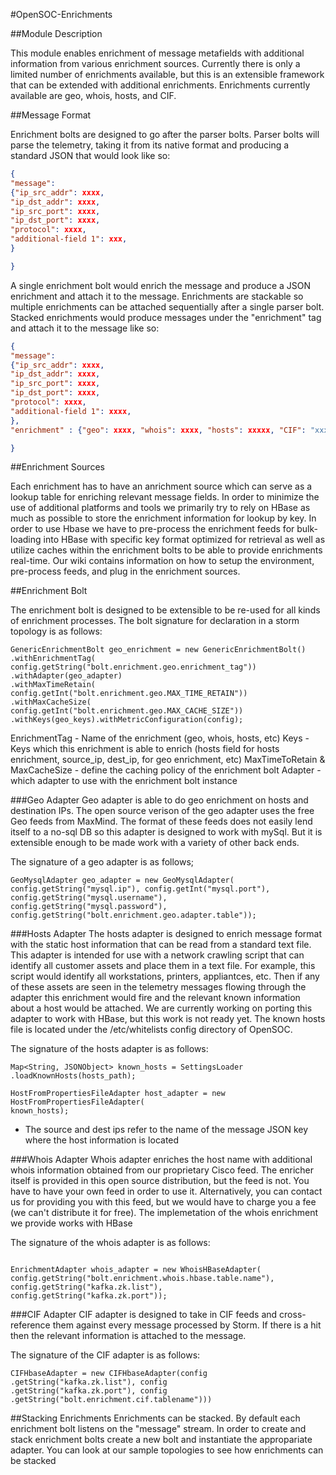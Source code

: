 #OpenSOC-Enrichments

##Module Description

This module enables enrichment of message metafields with additional information from various enrichment sources.  Currently there is only a limited number of enrichments available, but this is an extensible framework that can be extended with additional enrichments.  Enrichments currently available are geo, whois, hosts, and CIF.

##Message Format

Enrichment bolts are designed to go after the parser bolts.  Parser bolts will parse the telemetry, taking it from its native format and producing a standard JSON that would look like so:

```json
{
"message": 
{"ip_src_addr": xxxx, 
"ip_dst_addr": xxxx, 
"ip_src_port": xxxx, 
"ip_dst_port": xxxx, 
"protocol": xxxx, 
"additional-field 1": xxx,
}

}
```

A single enrichment bolt would enrich the message and produce a JSON enrichment and attach it to the message.  Enrichments are stackable so multiple enrichments can be attached sequentially after a single parser bolt.  Stacked enrichments would produce messages under the "enrichment" tag and attach it to the message like so:

```json
{
"message": 
{"ip_src_addr": xxxx, 
"ip_dst_addr": xxxx, 
"ip_src_port": xxxx, 
"ip_dst_port": xxxx, 
"protocol": xxxx, 
"additional-field 1": xxxx,
},
"enrichment" : {"geo": xxxx, "whois": xxxx, "hosts": xxxxx, "CIF": "xxxxx"}

}
```

##Enrichment Sources

Each enrichment has to have an anrichment source which can serve as a lookup table for enriching relevant message fields.  In order to minimize the use of additional platforms and tools we primarily try to rely on HBase as much as possible to store the enrichment information for lookup by key.  In order to use Hbase we have to pre-process the enrichment feeds for bulk-loading into HBase with specific key format optimized for retrieval as well as utilize caches within the enrichment bolts to be able to provide enrichments real-time.  Our wiki contains information on how to setup the environment, pre-process feeds, and plug in the enrichment sources.

##Enrichment Bolt

The enrichment bolt is designed to be extensible to be re-used for all kinds of enrichment processes.  The bolt signature for declaration in a storm topology is as follows:



```
GenericEnrichmentBolt geo_enrichment = new GenericEnrichmentBolt()
.withEnrichmentTag(
config.getString("bolt.enrichment.geo.enrichment_tag"))
.withAdapter(geo_adapter)
.withMaxTimeRetain(
config.getInt("bolt.enrichment.geo.MAX_TIME_RETAIN"))
.withMaxCacheSize(
config.getInt("bolt.enrichment.geo.MAX_CACHE_SIZE"))
.withKeys(geo_keys).withMetricConfiguration(config);

```

EnrichmentTag - Name of the enrichment (geo, whois, hosts, etc)
Keys - Keys which this enrichment is able to enrich (hosts field for hosts enrichment, source_ip, dest_ip, for geo enrichment, etc)
MaxTimeToRetain & MaxCacheSize - define the caching policy of the enrichment bolt
Adapter - which adapter to use with the enrichment bolt instance

###Geo Adapter
Geo adapter is able to do geo enrichment on hosts and destination IPs.  The open source verison of the geo adapter uses the free Geo feeds from MaxMind.  The format of these feeds does not easily lend itself to a no-sql DB so this adapter is designed to work with mySql.  But it is extensible enough to be made work with a variety of other back ends.

The signature of a geo adapter is as follows;

```
GeoMysqlAdapter geo_adapter = new GeoMysqlAdapter(
config.getString("mysql.ip"), config.getInt("mysql.port"),
config.getString("mysql.username"),
config.getString("mysql.password"),
config.getString("bolt.enrichment.geo.adapter.table"));

```

###Hosts Adapter
The hosts adapter is designed to enrich message format with the static host information that can be read from a standard text file.  This adapter is intended for use with a network crawling script that can identify all customer assets and place them in a text file.  For example, this script would identify all workstations, printers, appliantces, etc.  Then if any of these assets are seen in the telemetry messages flowing through the adapter this enrichment would fire and the relevant known information about a host would be attached.  We are currently working on porting this adapter to work with HBase, but this work is not ready yet.  The known hosts file is located under the /etc/whitelists config directory of OpenSOC.

The signature of the hosts adapter is as follows:

```
Map<String, JSONObject> known_hosts = SettingsLoader
.loadKnownHosts(hosts_path);

HostFromPropertiesFileAdapter host_adapter = new HostFromPropertiesFileAdapter(
known_hosts);

```
* The source and dest ips refer to the name of the message JSON key where the host information is located

###Whois Adapter
Whois adapter enriches the host name with additional whois information obtained from our proprietary Cisco feed.  The enricher itself is provided in this open source distribution, but the feed is not.  You have to have your own feed in order to use it.  Alternatively, you can contact us for providing you with this feed, but we would have to charge you a fee (we can't distribute it for free). The implemetation of the whois enrichment we provide works with HBase

The signature of the whois adapter is as follows:

```

EnrichmentAdapter whois_adapter = new WhoisHBaseAdapter(
config.getString("bolt.enrichment.whois.hbase.table.name"),
config.getString("kafka.zk.list"),
config.getString("kafka.zk.port"));
```

###CIF Adapter
CIF adapter is designed to take in CIF feeds and cross-reference them against every message processed by Storm.  If there is a hit then the relevant information is attached to the message.  

The signature of the CIF adapter is as follows:

```
CIFHbaseAdapter = new CIFHbaseAdapter(config
.getString("kafka.zk.list"), config
.getString("kafka.zk.port"), config
.getString("bolt.enrichment.cif.tablename")))
```

##Stacking Enrichments
Enrichments can be stacked.  By default each enrichment bolt listens on the "message" stream.  In order to create and stack enrichment bolts create a new bolt and instantiate the appropariate adapter.  You can look at our sample topologies to see how enrichments can be stacked